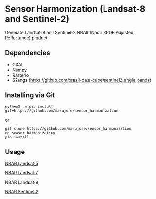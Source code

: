 # Sensor Harmonization (Landsat-8 and Sentinel-2)

Generate Landsat-8 and Sentinel-2 NBAR (Nadir BRDF Adjusted Reflectance) product.

## Dependencies

- GDAL
- Numpy
- Rasterio
- S2angs (https://github.com/brazil-data-cube/sentinel2_angle_bands)

## Installing via Git

```
python3 -m pip install git+https://github.com/marujore/sensor_harmonization
```

or

```
git clone https://github.com/marujore/sensor_harmonization
cd sensor_harmonization
pip install .
```

## Usage

[NBAR Landsat-5](./example_harm_l5.py)

[NBAR Landsat-7](./example_harm_l7.py)

[NBAR Landsat-8](./example_harm_l8.py)

[NBAR Sentinel-2](./example_harm_l8.py)
